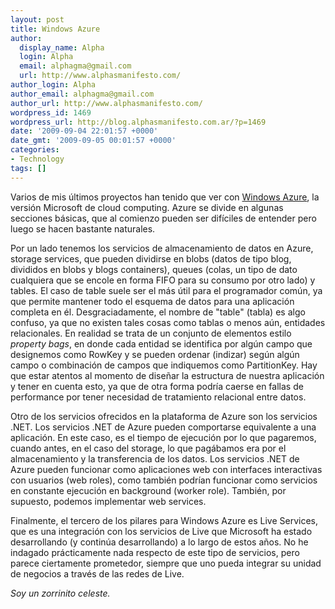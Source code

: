```yaml
---
layout: post
title: Windows Azure
author:
  display_name: Alpha
  login: Alpha
  email: alphagma@gmail.com
  url: http://www.alphasmanifesto.com/
author_login: Alpha
author_email: alphagma@gmail.com
author_url: http://www.alphasmanifesto.com/
wordpress_id: 1469
wordpress_url: http://blog.alphasmanifesto.com.ar/?p=1469
date: '2009-09-04 22:01:57 +0000'
date_gmt: '2009-09-05 00:01:57 +0000'
categories:
- Technology
tags: []
---
```


Varios de mis últimos proyectos han tenido que ver con [Windows Azure](http://www.microsoft.com/azure/windowsazure.mspx), la versión Microsoft de cloud computing. Azure se divide en algunas secciones básicas, que al comienzo pueden ser difíciles de entender pero luego se hacen bastante naturales.

Por un lado tenemos los servicios de almacenamiento de datos en Azure, storage services, que pueden dividirse en blobs (datos de tipo blog, divididos en blobs y blogs containers), queues (colas, un tipo de dato cualquiera que se encole en forma FIFO para su consumo por otro lado) y tables. El caso de table suele ser el más útil para el programador común, ya que permite mantener todo el esquema de datos para una aplicación completa en él. Desgraciadamente, el nombre de "table" (tabla) es algo confuso, ya que no existen tales cosas como tablas o menos aún, entidades relacionales. En realidad se trata de un conjunto de elementos estilo _property bags_, en donde cada entidad se identifica por algún campo que designemos como RowKey y se pueden ordenar (indizar) según algún campo o combinación de campos que indiquemos como PartitionKey. Hay que estar atentos al momento de diseñar la estructura de nuestra aplicación y tener en cuenta esto, ya que de otra forma podría caerse en fallas de performance por tener necesidad de tratamiento relacional entre datos.

Otro de los servicios ofrecidos en la plataforma de Azure son los servicios .NET. Los servicios .NET de Azure pueden comportarse equivalente a una aplicación. En este caso, es el tiempo de ejecución por lo que pagaremos, cuando antes, en el caso del storage, lo que pagábamos era por el almacenamiento y la transferencia de los datos. Los servicios .NET de Azure pueden funcionar como aplicaciones web con interfaces interactivas con usuarios (web roles), como también podrían funcionar como servicios en constante ejecución en background (worker role). También, por supuesto, podemos implementar web services.

Finalmente, el tercero de los pilares para Windows Azure es Live Services, que es una integración con los servicios de Live que Microsoft ha estado desarrollando (y continúa desarrollando) a lo largo de estos años. No he indagado prácticamente nada respecto de este tipo de servicios, pero parece ciertamente prometedor, siempre que uno pueda integrar su unidad de negocios a través de las redes de Live.

_Soy un zorrinito celeste._
